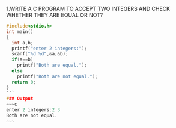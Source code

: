  1.WRITE A C PROGRAM TO ACCEPT TWO INTEGERS AND CHECK WHETHER THEY ARE EQUAL OR 
NOT?
~~~~c
#include<stdio.h>
int main()
{
  int a,b;
  printf("enter 2 integers:");
  scanf("%d %d",&a,&b);
  if(a==b)
    printf("Both are equal.");
  else
    printf("Both are not equal.");
  return 0;
}
```
### Output
~~~c
enter 2 integers:2 3
Both are not equal.
~~~

